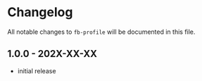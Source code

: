 # Changelog

All notable changes to `fb-profile` will be documented in this file.

## 1.0.0 - 202X-XX-XX

- initial release
